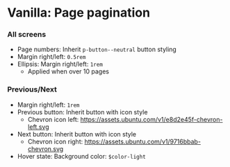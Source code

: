 # Vanilla: Page pagination

### All screens
- Page numbers: Inherit `p-button--neutral` button styling
- Margin right/left: `0.5rem`
- Ellipsis: Margin right/left: `1rem`
  - Applied when over 10 pages

### Previous/Next
- Margin right/left: `1rem`
- Previous button: Inherit button with icon style
  - Chevron icon left: https://assets.ubuntu.com/v1/e8d2e45f-chevron-left.svg
- Next button: Inherit button with icon style
  - Chevron icon right: https://assets.ubuntu.com/v1/9716bbab-chevron.svg
- Hover state: Background color: `$color-light`
